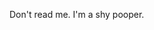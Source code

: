 <!-- # GaoangLiu.github.io ![GitHub](https://img.shields.io/github/license/GaoangLiu/gaoangliu.github.io) -->
<!-- 
A blog build with Github pages. 

[GaoangLiu.github.io](https://GaoangLiu.github.io) -->

<!-- <a href='https://bit.ly/3hg1aE0'> <img src="http://git.io/JJNhk" width='300px' alt='readme'></a> -->

Don't read me. 
I'm a shy pooper. 

